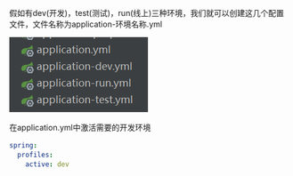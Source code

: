 假如有dev(开发)，test(测试)，run(线上)三种环境，我们就可以创建这几个配置文件，文件名称为application-环境名称.yml

![image-20220602164053711](2.%E5%A4%9A%E7%8E%AF%E5%A2%83%E9%85%8D%E7%BD%AE.assets/image-20220602164053711.png)

在application.yml中激活需要的开发环境

```yml
spring:
  profiles:
    active: dev

```



